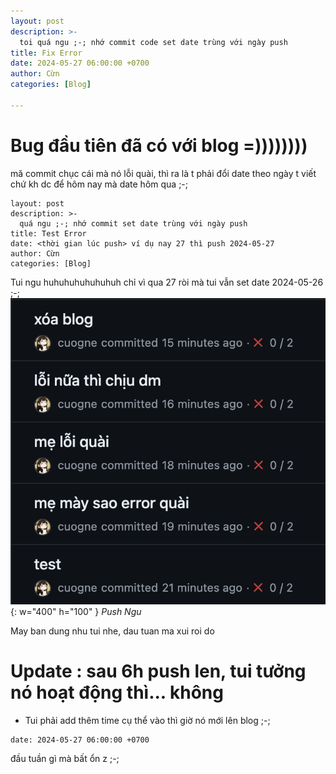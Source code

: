 ```yaml
---
layout: post
description: >-
  toi quá ngu ;-; nhớ commit code set date trùng với ngày push 
title: Fix Error
date: 2024-05-27 06:00:00 +0700
author: Cừn
categories: [Blog]

---
```


# Bug đầu tiên đã có với blog =))))))))

mă commit chục cái mà nó lỗi quài, thì ra là t phải đổi date theo ngày t viết chứ kh dc để hôm nay mà date hôm qua ;-;

```console 
layout: post
description: >-
  quá ngu ;-; nhớ commit set date trùng với ngày push 
title: Test Error
date: <thời gian lúc push> ví dụ nay 27 thì push 2024-05-27
author: Cừn
categories: [Blog]
```

Tui ngu huhuhuhuhuhuhuh chỉ vì qua 27 ròi mà tui vẫn set date 2024-05-26 ;-;
![Push Ngu](/img/pushngu.png){: w="400" h="100" }
_Push Ngu_

May ban dung nhu tui nhe, dau tuan ma xui roi do 

# Update : sau 6h push len, tui tưởng nó hoạt động thì... không
- Tui phải add thêm time cụ thể vào thì giờ nó mới lên blog ;-;
```console
date: 2024-05-27 06:00:00 +0700
```
đầu tuần gì mà bất ổn z ;-;
